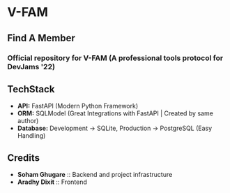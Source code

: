 # V-FAM
## Find A Member

### Official repository for V-FAM (A professional tools protocol for DevJams '22)

## TechStack
- **API:** FastAPI (Modern Python Framework) <br>
- **ORM:** SQLModel (Great Integrations with FastAPI | Created by same author)
- **Database:** Development -> SQLite, Production -> PostgreSQL (Easy Handling)

## Credits
- **Soham Ghugare** :: Backend and project infrastructure
- **Aradhy Dixit** :: Frontend
